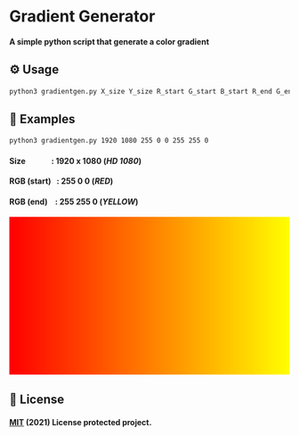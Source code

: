 # Gradient Generator
#### A simple python script that generate a **color gradient**

## ⚙️ Usage
```bash
python3 gradientgen.py X_size Y_size R_start G_start B_start R_end G_end B_end
```

## 📌 Examples
```bash
python3 gradientgen.py 1920 1080 255 0 0 255 255 0
```
#### Size &nbsp;&nbsp;&nbsp;&nbsp; &nbsp;&nbsp;&nbsp;&nbsp;&nbsp;&nbsp;&nbsp; : **1920** x **1080** (*HD 1080*)
#### RGB (start) &nbsp; : **255 0 0** (*RED*)
#### RGB (end) &nbsp;&nbsp; : **255 255 0** (*YELLOW*)  
![A generated color gradient](https://github.com/HYOUG/GradientGenerator/blob/main/examples/gradient_3.png?raw=true)

## 📜 License
#### [MIT](https://choosealicense.com/licenses/mit/) (2021) License protected project.
